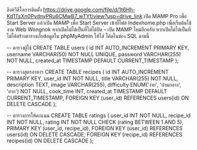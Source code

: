 ลิงค์วีดีโอการติดตั้ง 
https://drive.google.com/file/d/1t6Hh-Kd1TsXn0PvdnyPRu6CMwB7_wTYf/view?usp=drive_link
เปิด MAMP Pro เพื่อ Start Server แล้วเปิด MAMP เพื่อ Start Server
เข้าที่ไฟล์ Indexhome.php เพื่อเริ่มต้นใช้งาน Web Wongnok
หากเปิดไม่ได้เป็นที่ไม่ได้ปิด - เปิด MAMP ใหม่อีกครับ
หากเปิดไม่ได้เป็นที่ไม่ได้สร้างตารางเก็บข้อมูลใน phpMyAdmin ให้ใส่ โค้ดในช่อง SQL ตามนี้

-- ตารางผู้ใช้
CREATE TABLE users (
    id INT AUTO_INCREMENT PRIMARY KEY,
    username VARCHAR(50) NOT NULL UNIQUE,
    password VARCHAR(255) NOT NULL,
    created_at TIMESTAMP DEFAULT CURRENT_TIMESTAMP
);

-- ตารางสูตรอาหาร
CREATE TABLE recipes (
    id INT AUTO_INCREMENT PRIMARY KEY,
    user_id INT NOT NULL,
    title VARCHAR(255) NOT NULL,
    description TEXT,
    image VARCHAR(255),
    difficulty ENUM('ง่าย', 'ปานกลาง', 'ยาก') NOT NULL,
    cook_time INT,
    created_at TIMESTAMP DEFAULT CURRENT_TIMESTAMP,
    FOREIGN KEY (user_id) REFERENCES users(id) ON DELETE CASCADE
);

-- ตารางการให้คะแนน
CREATE TABLE ratings (
    user_id INT NOT NULL,
    recipe_id INT NOT NULL,
    rating INT NOT NULL CHECK (rating BETWEEN 1 AND 5),
    PRIMARY KEY (user_id, recipe_id),
    FOREIGN KEY (user_id) REFERENCES users(id) ON DELETE CASCADE,
    FOREIGN KEY (recipe_id) REFERENCES recipes(id) ON DELETE CASCADE
);
